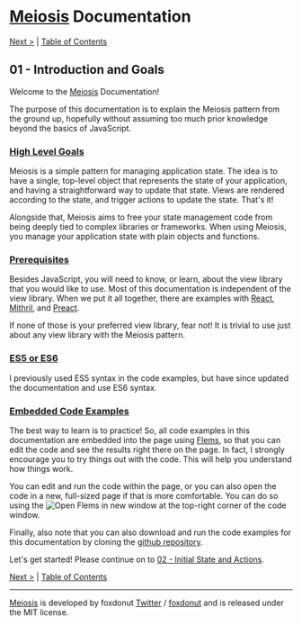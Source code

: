 # [Meiosis](https://meiosis.js.org) Documentation

[Next >](02-initial-state-and-actions.html) | [Table of Contents](toc.html)

## 01 - Introduction and Goals

Welcome to the [Meiosis](https://meiosis.js.org) Documentation!

The purpose of this documentation is to explain the Meiosis pattern from the ground up, hopefully
without assuming too much prior knowledge beyond the basics of JavaScript.

<a name="high_level_goals"></a>
### [High Level Goals](#high_level_goals)

Meiosis is a simple pattern for managing application state. The idea is to have a single, top-level
object that represents the state of your application, and having a straightforward way to update
that state. Views are rendered according to the state, and trigger actions to update the state.
That's it!

Alongside that, Meiosis aims to free your state management code from being deeply tied to complex
libraries or frameworks. When using Meiosis, you manage your application state with plain objects
and functions.

<a name="prerequisites"></a>
### [Prerequisites](#prerequisites)

Besides JavaScript, you will need to know, or learn, about the view library that you would like to
use. Most of this documentation is independent of the view library. When we put it all together,
there are examples with [React](https://reactjs.org), [Mithril](http://mithril.js.org), and
[Preact](https://preactjs.com).

If none of those is your preferred view library, fear not! It is trivial to use just about any view
library with the Meiosis pattern.

<a name="es5_or_es6"></a>
### [ES5 or ES6](#es5_or_es6)

I previously used ES5 syntax in the code examples, but have since updated the documentation and use
ES6 syntax.

<a name="embedded_code_examples"></a>
### [Embedded Code Examples](#embedded_code_examples)

The best way to learn is to practice! So, all code examples in this documentation are embedded into
the page using [Flems](https://github.com/porsager/flems), so that you can edit the code and see the
results right there on the page. In fact, I strongly encourage you to try things out with the code.
This will help you understand how things work.

You can edit and run the code within the page, or you can also open the code in a new, full-sized
page if that is more comfortable. You can do so using the
![Open Flems in new window](flems-open-in-new-window.png) at the top-right corner of the code
window.

Finally, also note that you can also download and run the code examples for this documentation by
cloning the [github repository](https://github.com/foxdonut/meiosis).

Let's get started! Please continue on to
[02 - Initial State and Actions](02-initial-state-and-actions.html).

[Next >](02-initial-state-and-actions.html) | [Table of Contents](toc.html)

-----

[Meiosis](https://meiosis.js.org) is developed by foxdonut [Twitter](http://twitter.com/foxdonut00) /
[foxdonut](https://github.com/foxdonut) and is released under the MIT license.
